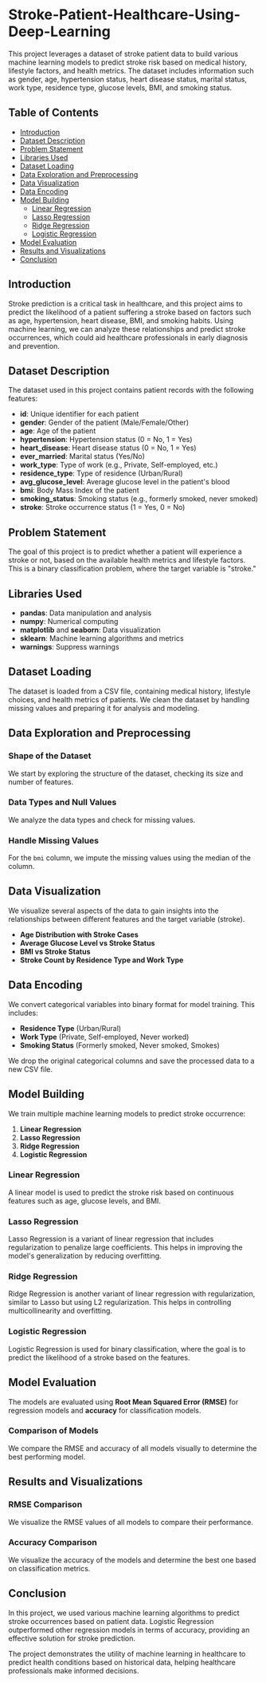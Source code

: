 # Stroke-Patient-Healthcare-Using-Deep-Learning

This project leverages a dataset of stroke patient data to build various machine learning models to predict stroke risk based on medical history, lifestyle factors, and health metrics. The dataset includes information such as gender, age, hypertension status, heart disease status, marital status, work type, residence type, glucose levels, BMI, and smoking status.

## Table of Contents
- [Introduction](#introduction)
- [Dataset Description](#dataset-description)
- [Problem Statement](#problem-statement)
- [Libraries Used](#libraries-used)
- [Dataset Loading](#dataset-loading)
- [Data Exploration and Preprocessing](#data-exploration-and-preprocessing)
- [Data Visualization](#data-visualization)
- [Data Encoding](#data-encoding)
- [Model Building](#model-building)
  - [Linear Regression](#linear-regression)
  - [Lasso Regression](#lasso-regression)
  - [Ridge Regression](#ridge-regression)
  - [Logistic Regression](#logistic-regression)
- [Model Evaluation](#model-evaluation)
- [Results and Visualizations](#results-and-visualizations)
- [Conclusion](#conclusion)

## Introduction

Stroke prediction is a critical task in healthcare, and this project aims to predict the likelihood of a patient suffering a stroke based on factors such as age, hypertension, heart disease, BMI, and smoking habits. Using machine learning, we can analyze these relationships and predict stroke occurrences, which could aid healthcare professionals in early diagnosis and prevention.

## Dataset Description

The dataset used in this project contains patient records with the following features:

- **id**: Unique identifier for each patient
- **gender**: Gender of the patient (Male/Female/Other)
- **age**: Age of the patient
- **hypertension**: Hypertension status (0 = No, 1 = Yes)
- **heart_disease**: Heart disease status (0 = No, 1 = Yes)
- **ever_married**: Marital status (Yes/No)
- **work_type**: Type of work (e.g., Private, Self-employed, etc.)
- **residence_type**: Type of residence (Urban/Rural)
- **avg_glucose_level**: Average glucose level in the patient's blood
- **bmi**: Body Mass Index of the patient
- **smoking_status**: Smoking status (e.g., formerly smoked, never smoked)
- **stroke**: Stroke occurrence status (1 = Yes, 0 = No)

## Problem Statement

The goal of this project is to predict whether a patient will experience a stroke or not, based on the available health metrics and lifestyle factors. This is a binary classification problem, where the target variable is "stroke."

## Libraries Used

- **pandas**: Data manipulation and analysis
- **numpy**: Numerical computing
- **matplotlib** and **seaborn**: Data visualization
- **sklearn**: Machine learning algorithms and metrics
- **warnings**: Suppress warnings

## Dataset Loading

The dataset is loaded from a CSV file, containing medical history, lifestyle choices, and health metrics of patients. We clean the dataset by handling missing values and preparing it for analysis and modeling.

## Data Exploration and Preprocessing

### Shape of the Dataset
We start by exploring the structure of the dataset, checking its size and number of features.

### Data Types and Null Values
We analyze the data types and check for missing values.

### Handle Missing Values
For the `bmi` column, we impute the missing values using the median of the column.

## Data Visualization

We visualize several aspects of the data to gain insights into the relationships between different features and the target variable (stroke).

- **Age Distribution with Stroke Cases**  
- **Average Glucose Level vs Stroke Status**
- **BMI vs Stroke Status**
- **Stroke Count by Residence Type and Work Type**

## Data Encoding

We convert categorical variables into binary format for model training. This includes:
- **Residence Type** (Urban/Rural)
- **Work Type** (Private, Self-employed, Never worked)
- **Smoking Status** (Formerly smoked, Never smoked, Smokes)

We drop the original categorical columns and save the processed data to a new CSV file.

## Model Building

We train multiple machine learning models to predict stroke occurrence:

1. **Linear Regression**
2. **Lasso Regression**
3. **Ridge Regression**
4. **Logistic Regression**

### Linear Regression

A linear model is used to predict the stroke risk based on continuous features such as age, glucose levels, and BMI.

### Lasso Regression
Lasso Regression is a variant of linear regression that includes regularization to penalize large coefficients. This helps in improving the model's generalization by reducing overfitting.

### Ridge Regression
Ridge Regression is another variant of linear regression with regularization, similar to Lasso but using L2 regularization. This helps in controlling multicollinearity and overfitting.

### Logistic Regression

Logistic Regression is used for binary classification, where the goal is to predict the likelihood of a stroke based on the features.

## Model Evaluation

The models are evaluated using **Root Mean Squared Error (RMSE)** for regression models and **accuracy** for classification models.

### Comparison of Models

We compare the RMSE and accuracy of all models visually to determine the best performing model.

## Results and Visualizations

### RMSE Comparison

We visualize the RMSE values of all models to compare their performance.

### Accuracy Comparison

We visualize the accuracy of the models and determine the best one based on classification metrics.

## Conclusion

In this project, we used various machine learning algorithms to predict stroke occurrences based on patient data. Logistic Regression outperformed other regression models in terms of accuracy, providing an effective solution for stroke prediction.

The project demonstrates the utility of machine learning in healthcare to predict health conditions based on historical data, helping healthcare professionals make informed decisions.
